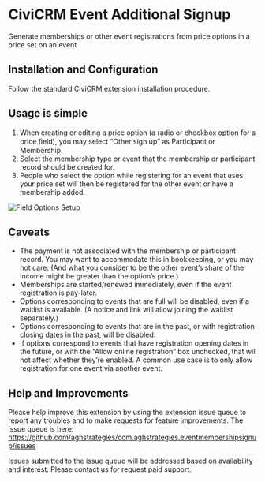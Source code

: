 # CiviCRM Event Additional Signup

Generate memberships or other event registrations from price options in a price set on an event

## Installation and Configuration

Follow the standard CiviCRM extension installation procedure.

## Usage is simple

1. When creating or editing a price option (a radio or checkbox option for a price ﬁeld), you may select “Other sign up” as Participant or Membership.
2. Select the membership type or event that the membership or participant record should be created for.
3. People who select the option while registering for an event that uses your price set will then be registered for the other event or have a membership added.

![Field Options Setup](/images/eas-field-options-setup.jpg)


## Caveats

* The payment is not associated with the membership or participant record.  You may want to accommodate this in bookkeeping, or you may not care.  (And what you consider to be the other event’s share of the income might be greater than the option’s price.)
* Memberships are started/renewed immediately, even if the event registration is pay-later.
* Options corresponding to events that are full will be disabled, even if a waitlist is available.  (A notice and link will allow joining the waitlist separately.)
* Options corresponding to events that are in the past, or with registration closing dates in the past, will be disabled.
* If options correspond to events that have registration opening dates in the future, or with the “Allow online registration” box unchecked, that will not affect whether they’re enabled.  A common use case is to only allow registration for one event via another event.

## Help and Improvements

Please help improve this extension by using the extension issue queue to report any troubles and to make requests for feature improvements. The issue queue is here: https://github.com/aghstrategies/com.aghstrategies.eventmembershipsignup/issues

Issues submitted to the issue queue will be addressed based on availability and interest. Please contact us for request paid support.
